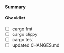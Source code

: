 <!-- 
  Thank you for contributing to Relm4! 🎉

  If you need help or want to discuss this PR, please join our development chat: https://matrix.to/#/#relm4-dev:matrix.org
-->

#### Summary

<!-- Please replace this comment with a short summary of the changes made in this PR -->
<!-- Fixes #000 -->

#### Checklist

- [ ] cargo fmt
- [ ] cargo clippy
- [ ] cargo test
- [ ] updated CHANGES.md
